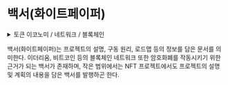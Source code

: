 # 백서(화이트페이퍼)

<details>

<summary>토큰 이코노미 / 네트워크 / 블록체인</summary>



</details>

백서(화이트페이퍼)는 프로젝트의 설명, 구동 원리, 로드맵 등의 정보를 담은 문서를 의미한다. 이더리움, 비트코인 등의 블록체인 네트워크 또한 암호화폐를 작동시키기 위한 근거가 되는 백서가 존재하며, 작은 범위에서는 NFT 프로젝트에서도 프로젝트의 설명 및 계획의 내용을 담은 백서를 발행하곤 한다.
